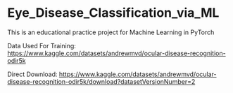 # Eye_Disease_Classification_via_ML
This is an educational practice project for Machine Learning in PyTorch

Data Used For Training: https://www.kaggle.com/datasets/andrewmvd/ocular-disease-recognition-odir5k

Direct Download:  https://www.kaggle.com/datasets/andrewmvd/ocular-disease-recognition-odir5k/download?datasetVersionNumber=2

